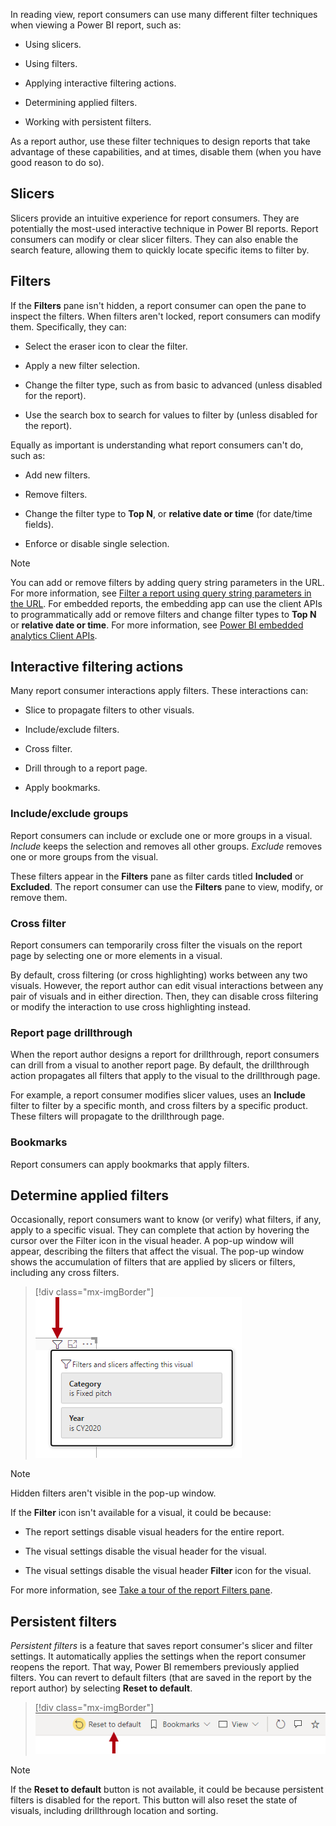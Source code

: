 

In reading view, report consumers can use many different filter techniques when viewing a Power BI report, such as:

-   Using slicers.

-   Using filters.

-   Applying interactive filtering actions.

-   Determining applied filters.

-   Working with persistent filters.

As a report author, use these filter techniques to design reports that take advantage of these capabilities, and at times, disable them (when you have good reason to do so).

## Slicers

Slicers provide an intuitive experience for report consumers. They are potentially the most-used interactive technique in Power BI reports. Report consumers can modify or clear slicer filters. They can also enable the search feature, allowing them to quickly locate specific items to filter by.

## Filters

If the **Filters** pane isn't hidden, a report consumer can open the pane to inspect the filters. When filters aren't locked, report consumers can modify them. Specifically, they can:

-   Select the eraser icon to clear the filter.

-   Apply a new filter selection.

-   Change the filter type, such as from basic to advanced (unless disabled for the report).

-   Use the search box to search for values to filter by (unless disabled for the report).

Equally as important is understanding what report consumers can't do, such as:

-   Add new filters.

-   Remove filters.

-   Change the filter type to **Top N**, or **relative date or time** (for date/time fields).

-   Enforce or disable single selection.

> [!NOTE]
>  You can add or remove filters by adding query string parameters in the URL. For more information, see [Filter a report using query string parameters in the URL](/power-bi/collaborate-share/service-url-filters/?azure-portal=true). For embedded reports, the embedding app can use the client APIs to programmatically add or remove filters and change filter types to **Top N** or **relative date or time**. For more information, see [Power BI embedded analytics Client APIs](/javascript/api/overview/powerbi/?azure-portal=true).

## Interactive filtering actions

Many report consumer interactions apply filters. These interactions can:

-   Slice to propagate filters to other visuals.

-   Include/exclude filters.

-   Cross filter.

-   Drill through to a report page.

-   Apply bookmarks.

### Include/exclude groups

Report consumers can include or exclude one or more groups in a visual. *Include* keeps the selection and removes all other groups. *Exclude* removes one or more groups from the visual.

These filters appear in the **Filters** pane as filter cards titled **Included** or **Excluded**. The report consumer can use the **Filters** pane to view, modify, or remove them.

### Cross filter

Report consumers can temporarily cross filter the visuals on the report page by selecting one or more elements in a visual.

By default, cross filtering (or cross highlighting) works between any two visuals. However, the report author can edit visual interactions between any pair of visuals and in either direction. Then, they can disable cross filtering or modify the interaction to use cross highlighting instead.

### Report page drillthrough

When the report author designs a report for drillthrough, report consumers can drill from a visual to another report page. By default, the drillthrough action propagates all filters that apply to the visual to the drillthrough page.

For example, a report consumer modifies slicer values, uses an **Include** filter to filter by a specific month, and cross filters by a specific product. These filters will propagate to the drillthrough page.

### Bookmarks

Report consumers can apply bookmarks that apply filters.

## Determine applied filters

Occasionally, report consumers want to know (or verify) what filters, if any, apply to a specific visual. They can complete that action by hovering the cursor over the Filter icon in the visual header. A pop-up window will appear, describing the filters that affect the visual. The pop-up window shows the accumulation of filters that are applied by slicers or filters, including any cross filters.

> [!div class="mx-imgBorder"]
> [![Screenshot of window with category and year.](../media/filter.png)](../media/filter.png#lightbox)

> [!NOTE]
> Hidden filters aren't visible in the pop-up window.

If the **Filter** icon isn't available for a visual, it could be because:

-   The report settings disable visual headers for the entire report.

-   The visual settings disable the visual header for the visual.

-   The visual settings disable the visual header **Filter** icon for the visual.

For more information, see [Take a tour of the report Filters pane](/power-bi/consumer/end-user-report-filter?azure-portal=true#view-only-those-filters-applied-to-a-visual).

## Persistent filters

*Persistent filters* is a feature that saves report consumer's slicer and filter settings. It automatically applies the settings when the report consumer reopens the report. That way, Power BI remembers previously applied filters. You can revert to default filters (that are saved in the report by the report author) by selecting **Reset to default**.

> [!div class="mx-imgBorder"]
> [![Screenshot of the report consumption menu bar with the reset to default command.](../media/reset-default.png)](../media/reset-default.png#lightbox)

> [!NOTE]
> If the **Reset to default** button is not available, it could be because persistent filters is disabled for the report. This button will also reset the state of visuals, including drillthrough location and sorting.
